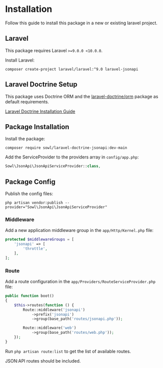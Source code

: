 # Installation
Follow this guide to install this package in a new or existing laravel project.

## Laravel
This package requires Laravel `>=9.0.0 <10.0.0`.

Install Laravel:
```shell
composer create-project laravel/laravel:^9.0 laravel-jsonapi
```

## Laravel Doctrine Setup
This package uses Doctrine ORM and the
[laravel-doctrine/orm](https://packagist.org/packages/laravel-doctrine/orm#1.8.x-dev) package
as default requirements.

[Laravel Doctrine Installation Guide](./LaravelDoctrine.md)

## Package Installation
Install the package:
```shell
composer require sowl/laravel-doctrine-jsonapi:dev-main
```

Add the ServiceProvider to the providers array in `config/app.php`:
```PHP
Sowl\JsonApi\JsonApiServiceProvider::class,
```

## Package Config
Publish the config files:
```shell
php artisan vendor:publish --provider="Sowl\JsonApi\JsonApiServiceProvider"
```

### Middleware
Add a new application middleware group in the `app/Http/Kernel.php` file:
```php
protected $middlewareGroups = [
    'jsonapi' => [
        'throttle',
    ],
];
```

### Route
Add a route configuration in the `app/Providers/RouteServiceProvider.php` file:
```php
public function boot()
{
    $this->routes(function () {
        Route::middleware('jsonapi')
            ->prefix('jsonapi')
            ->group(base_path('routes/jsonapi.php'));

        Route::middleware('web')
            ->group(base_path('routes/web.php'));
    });
}
```

Run `php artisan route:list` to get the list of available routes.

JSON:API routes should be included.
